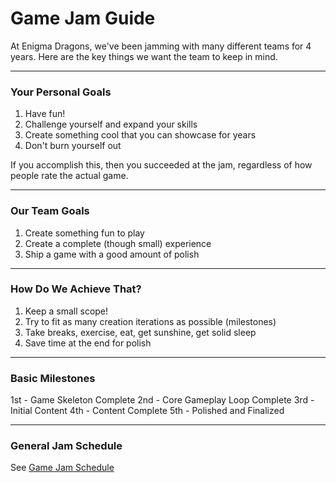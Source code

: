 # Game Jam Guide

At Enigma Dragons, we've been jamming with many different teams for 4 years. Here are the key things we want the team to keep in mind.

----

### Your Personal Goals

1. Have fun!
2. Challenge yourself and expand your skills
3. Create something cool that you can showcase for years
4. Don't burn yourself out

If you accomplish this, then you succeeded at the jam, regardless of how people rate the actual game.

----

### Our Team Goals

1. Create something fun to play
2. Create a complete (though small) experience
3. Ship a game with a good amount of polish

----

### How Do We Achieve That?

1. Keep a small scope!
2. Try to fit as many creation iterations as possible (milestones)
3. Take breaks, exercise, eat, get sunshine, get solid sleep
4. Save time at the end for polish

----

### Basic Milestones

1st - Game Skeleton Complete
2nd - Core Gameplay Loop Complete
3rd - Initial Content
4th - Content Complete
5th - Polished and Finalized

----

### General Jam Schedule

See [Game Jam Schedule](./guides/jam-schedule.md)
